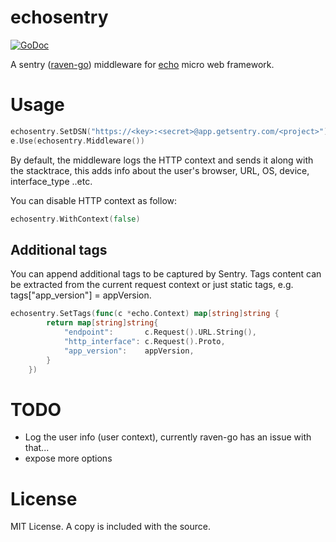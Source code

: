 # echosentry
[![GoDoc](https://godoc.org/github.com/01walid/echosentry?status.svg)](https://godoc.org/github.com/01walid/echosentry)

A sentry ([raven-go](https://github.com/getsentry/raven-go)) middleware for [echo](https://github.com/labstack/echo) micro web framework.

# Usage

```go
echosentry.SetDSN("https://<key>:<secret>@app.getsentry.com/<project>")
e.Use(echosentry.Middleware())

```

By default, the middleware logs the HTTP context and sends it along with the stacktrace, this adds info about the user's browser, URL, OS, device, interface_type ..etc.

You can disable HTTP context as follow:

```go
echosentry.WithContext(false)
```

## Additional tags

You can append additional tags to be captured by Sentry. Tags content can be extracted from the current request context or just static tags, e.g. tags["app_version"] = appVersion.

```go
echosentry.SetTags(func(c *echo.Context) map[string]string {
        return map[string]string{
            "endpoint":       c.Request().URL.String(),
            "http_interface": c.Request().Proto,
            "app_version":    appVersion,
        }
    })
```

# TODO
- Log the user info (user context), currently raven-go has an issue with that...
- expose more options

# License
MIT License. A copy is included with the source.

